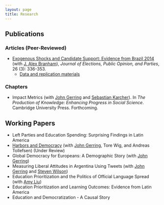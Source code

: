 ```yaml
---
layout: page
title: Research
---
```

## Publications

### Articles (Peer-Reviewed)
- [Exogenous Shocks and Candidate Support: Evidence from Brazil 2014](http://www.tandfonline.com/doi/full/10.1080/17457289.2016.1178647) (with [J. Alex Branham](https://jabranham.com)), *Journal of Elections, Public Opinion, and Parties*, 26 (3): 336-353.
	- [Data and replication materials](https://github.com/jabranham/brazil)

### Chapters
- Impact Metrics (with [John Gerring](https://liberalarts.utexas.edu/government/faculty/jg29775) and [Sebastian Karcher](https://www.sebastiankarcher.com)). In *The Production of Knowledge: Enhancing Progress in Social Science*. Cambridge University Press. Forthcoming.

## Working Papers
- Left Parties and Education Spending: Surprising Findings in Latin America
- [Harbors and Democracy](http://ssrn.com/abstract=3205037) (with [John Gerring](https://liberalarts.utexas.edu/government/faculty/jg29775), Tore Wig, and Andreas Tollefsen) (Under Review)
- Global Democracy for Europeans: A Demographic Story (with [John Gerring](https://liberalarts.utexas.edu/government/faculty/jg29775))
- Measuring Liberal Attitudes in Argentina Using Tweets (with [John Gerring](https://liberalarts.utexas.edu/government/faculty/jg29775) and [Steven Wilson](https://www.unr.edu/political-science/people/wilson-steven))
- Education Prioritization and the Politics of Official Language Spread (with [Amy Liu](http://www.amyhliu.com))
- Education Prioritization and Learning Outcomes: Evidence from Latin America
- Education and Democratization - A Causal Story
